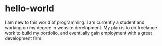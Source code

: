 # hello-world
<p> I am new to this world of programming. I am currently a student and working on my degree in website development. My plan is to do freelance work to build my portfolio, and eventually gain employment with a great development firm.</p>

